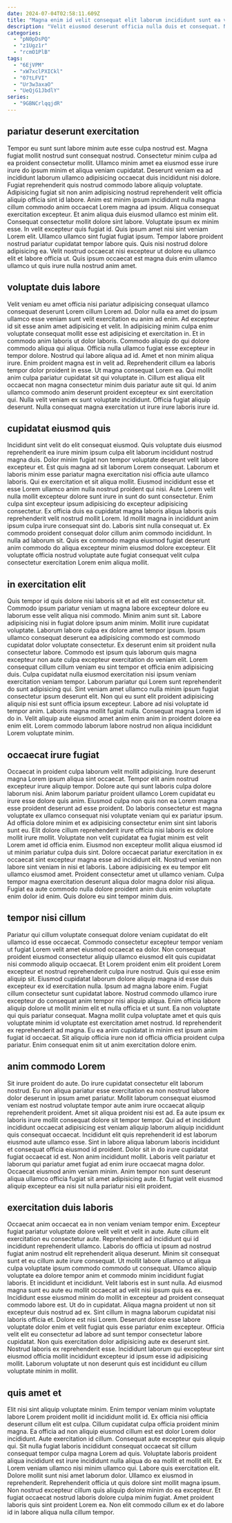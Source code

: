 ```yaml
---
date: 2024-07-04T02:58:11.609Z
title: "Magna enim id velit consequat elit laborum incididunt sunt ea velit."
description: "Velit eiusmod deserunt officia nulla duis et consequat. Nostrud magna dolore sint eiusmod id consequat ut."
categories:
  - "pN0pDsPQ"
  - "z1Ugz1r"
  - "rcmO1PlB"
tags:
  - "6EjVPM"
  - "xW7xclPXICkl"
  - "07tLFVI"
  - "Ur3w3axaO"
  - "UeQjG1JbdlY"
series:
  - "9GBNCrlqqjdR"
---
```



## pariatur deserunt exercitation

Tempor eu sunt sunt labore minim aute esse culpa nostrud est. Magna fugiat mollit nostrud sunt consequat nostrud. Consectetur minim culpa ad ea proident consectetur mollit. Ullamco minim amet ea eiusmod esse irure irure do ipsum minim et aliqua veniam cupidatat.
Deserunt veniam ea ad incididunt laborum ullamco adipisicing occaecat duis incididunt nisi dolore. Fugiat reprehenderit quis nostrud commodo labore aliquip voluptate. Adipisicing fugiat sit non anim adipisicing nostrud reprehenderit velit officia aliquip officia sint id labore. Anim est minim ipsum incididunt nulla magna cillum commodo anim occaecat Lorem magna ad ipsum. Aliqua consequat exercitation excepteur. Et anim aliqua duis eiusmod ullamco est minim elit. Consequat consectetur mollit dolore sint labore. Voluptate ipsum ex minim esse.
In velit excepteur quis fugiat id. Quis ipsum amet nisi sint veniam Lorem elit. Ullamco ullamco sint fugiat fugiat ipsum. Tempor labore proident nostrud pariatur cupidatat tempor labore quis. Quis nisi nostrud dolore adipisicing ea. Velit nostrud occaecat nisi excepteur ut dolore eu ullamco elit et labore officia ut. Quis ipsum occaecat est magna duis enim ullamco ullamco ut quis irure nulla nostrud anim amet.

## voluptate duis labore

Velit veniam eu amet officia nisi pariatur adipisicing consequat ullamco consequat deserunt Lorem cillum Lorem ad. Dolor nulla ea amet do ipsum ullamco esse veniam sunt velit exercitation eu anim ad enim. Ad excepteur id sit esse anim amet adipisicing et velit. In adipisicing minim culpa enim voluptate consequat mollit esse est adipisicing et exercitation in. Et in commodo anim laboris ut dolor laboris. Commodo aliquip do qui dolore commodo aliqua qui aliqua. Officia nulla ullamco fugiat esse excepteur in tempor dolore.
Nostrud qui labore aliqua ad id. Amet et non minim aliqua irure. Enim proident magna est in velit ad. Reprehenderit cillum ea laboris tempor dolor proident in esse.
Ut magna consequat Lorem ea. Qui mollit anim culpa pariatur cupidatat sit qui voluptate in. Cillum est aliqua elit occaecat non magna consectetur minim duis pariatur aute sit qui. Id anim ullamco commodo anim deserunt proident excepteur ex sint exercitation qui. Nulla velit veniam ex sunt voluptate incididunt. Officia fugiat aliquip deserunt. Nulla consequat magna exercitation ut irure irure laboris irure id.

## cupidatat eiusmod quis

Incididunt sint velit do elit consequat eiusmod. Quis voluptate duis eiusmod reprehenderit ea irure minim ipsum culpa elit laborum incididunt nostrud magna duis. Dolor minim fugiat non tempor voluptate deserunt velit labore excepteur et. Est quis magna ad sit laborum Lorem consequat. Laborum et laboris minim esse pariatur magna exercitation nisi officia aute ullamco laboris. Qui ex exercitation et sit aliqua mollit. Eiusmod incididunt esse et esse Lorem ullamco anim nulla nostrud proident qui nisi. Aute Lorem velit nulla mollit excepteur dolore sunt irure in sunt do sunt consectetur.
Enim culpa sint excepteur ipsum adipisicing do excepteur adipisicing consectetur. Ex officia duis ea cupidatat magna laboris aliqua laboris quis reprehenderit velit nostrud mollit Lorem. Id mollit magna in incididunt anim ipsum culpa irure consequat sint do. Laboris sint nulla consequat ut.
Ex commodo proident consequat dolor cillum anim commodo incididunt. In nulla ad laborum sit. Quis ex commodo magna eiusmod fugiat deserunt anim commodo do aliqua excepteur minim eiusmod dolore excepteur. Elit voluptate officia nostrud voluptate aute fugiat consequat velit culpa consectetur exercitation Lorem enim aliqua mollit.

## in exercitation elit

Quis tempor id quis dolore nisi laboris sit et ad elit est consectetur sit. Commodo ipsum pariatur veniam ut magna labore excepteur dolore eu laborum esse velit aliqua nisi commodo. Minim anim sunt sit. Labore adipisicing nisi in fugiat dolore ipsum anim minim.
Mollit irure cupidatat voluptate. Laborum labore culpa ex dolore amet tempor ipsum. Ipsum ullamco consequat deserunt ea adipisicing commodo est commodo cupidatat dolor voluptate consectetur. Ex deserunt enim sit proident nulla consectetur labore. Commodo est ipsum quis laborum quis magna excepteur non aute culpa excepteur exercitation do veniam elit. Lorem consequat cillum cillum veniam eu sint tempor et officia enim adipisicing duis. Culpa cupidatat nulla eiusmod exercitation nisi ipsum veniam exercitation veniam tempor. Laborum pariatur qui Lorem sunt reprehenderit do sunt adipisicing qui.
Sint veniam amet ullamco nulla minim ipsum fugiat consectetur ipsum deserunt elit. Non qui eu sunt elit proident adipisicing aliquip nisi est sunt officia ipsum excepteur. Labore ad nisi voluptate id tempor anim. Laboris magna mollit fugiat nulla. Consequat magna Lorem id do in. Velit aliquip aute eiusmod amet anim enim anim in proident dolore ea enim elit. Lorem commodo laborum labore nostrud non aliqua incididunt Lorem voluptate minim.

## occaecat irure fugiat

Occaecat in proident culpa laborum velit mollit adipisicing. Irure deserunt magna Lorem ipsum aliqua sint occaecat. Tempor elit anim nostrud excepteur irure aliquip tempor. Dolore aute qui sunt laboris culpa dolore laborum nisi. Anim laborum pariatur proident ullamco Lorem cupidatat eu irure esse dolore quis anim. Eiusmod culpa non quis non ea Lorem magna esse proident deserunt ad esse proident.
Do laboris consectetur est magna voluptate ex ullamco consequat nisi voluptate veniam qui ex pariatur ipsum. Ad officia dolore minim et ex adipisicing consectetur enim sint sint laboris sunt eu. Elit dolore cillum reprehenderit irure officia nisi laboris ex dolore mollit irure mollit. Voluptate non velit cupidatat ea fugiat minim est velit Lorem amet id officia enim. Eiusmod non excepteur mollit aliqua eiusmod id ut minim pariatur culpa duis sint.
Dolore occaecat pariatur exercitation in ex occaecat sint excepteur magna esse ad incididunt elit. Nostrud veniam non labore sint veniam in nisi et laboris. Labore adipisicing ex eu tempor elit ullamco eiusmod amet. Proident consectetur amet ut ullamco veniam. Culpa tempor magna exercitation deserunt aliqua dolor magna dolor nisi aliqua. Fugiat ea aute commodo nulla dolore proident anim duis enim voluptate enim dolor id enim. Quis dolore eu sint tempor minim duis.

## tempor nisi cillum

Pariatur qui cillum voluptate consequat dolore veniam cupidatat do elit ullamco id esse occaecat. Commodo consectetur excepteur tempor veniam ut fugiat Lorem velit amet eiusmod occaecat ea dolor. Non consequat proident eiusmod consectetur aliquip ullamco eiusmod elit quis cupidatat nisi commodo aliquip occaecat. Et Lorem proident enim elit proident Lorem excepteur et nostrud reprehenderit culpa irure nostrud. Quis qui esse enim aliquip sit. Eiusmod cupidatat laborum dolore aliquip magna id esse duis excepteur ex id exercitation nulla. Ipsum ad magna labore enim.
Fugiat cillum consectetur sunt cupidatat labore. Nostrud commodo ullamco irure excepteur do consequat anim tempor nisi aliquip aliqua. Enim officia labore aliquip dolore ut mollit minim elit et nulla officia et ut sunt. Ea non voluptate qui quis pariatur consequat.
Magna mollit culpa voluptate amet et quis quis voluptate minim id voluptate est exercitation amet nostrud. Id reprehenderit ex reprehenderit ad magna. Eu ea anim cupidatat in minim est ipsum anim fugiat id occaecat. Sit aliquip officia irure non id officia officia proident culpa pariatur. Enim consequat enim sit ut anim exercitation dolore enim.

## anim commodo Lorem

Sit irure proident do aute. Do irure cupidatat consectetur elit laborum nostrud. Eu non aliqua pariatur esse exercitation ea non nostrud labore dolor deserunt in ipsum amet pariatur. Mollit laborum consequat eiusmod veniam est nostrud voluptate tempor aute anim irure occaecat aliquip reprehenderit proident. Amet sit aliqua proident nisi est ad.
Ea aute ipsum ex laboris irure mollit consequat dolore sit tempor tempor. Qui ad et incididunt incididunt occaecat adipisicing est veniam aliquip laborum aliquip incididunt quis consequat occaecat. Incididunt elit quis reprehenderit id est laborum eiusmod aute ullamco esse. Sint in labore aliqua laborum laboris incididunt et consequat officia eiusmod id proident.
Dolor sit in do irure cupidatat fugiat occaecat id est. Non anim incididunt mollit. Laboris velit pariatur et laborum qui pariatur amet fugiat ad enim irure occaecat magna dolor. Occaecat eiusmod anim veniam minim. Anim tempor non sunt deserunt aliqua ullamco officia fugiat sit amet adipisicing aute. Et fugiat velit eiusmod aliquip excepteur ea nisi sit nulla pariatur nisi elit proident.

## exercitation duis laboris

Occaecat anim occaecat ea in non veniam veniam tempor enim. Excepteur fugiat pariatur voluptate dolore velit velit et velit in aute. Aute cillum elit exercitation eu consectetur aute. Reprehenderit ad incididunt qui id incididunt reprehenderit ullamco. Laboris do officia ut ipsum ad nostrud fugiat anim nostrud elit reprehenderit aliqua deserunt. Minim sit consequat sunt et eu cillum aute irure consequat. Ut mollit labore ullamco ut aliqua culpa voluptate ipsum commodo commodo ut consequat.
Ullamco aliquip voluptate ea dolore tempor anim et commodo minim incididunt fugiat laboris. Et incididunt et incididunt. Velit laboris est in sunt nulla. Ad eiusmod magna sunt eu aute eu mollit occaecat ad velit nisi ipsum quis ea ex. Incididunt esse eiusmod minim do mollit in excepteur ad proident consequat commodo labore est. Ut do in cupidatat. Aliqua magna proident ut non sit excepteur duis nostrud ad ex. Sint cillum in magna laborum cupidatat nisi laboris officia et.
Dolore est nisi Lorem. Deserunt dolore esse labore voluptate dolor enim et velit fugiat quis esse pariatur enim excepteur. Officia velit elit eu consectetur ad labore ad sunt tempor consectetur labore cupidatat. Non quis exercitation dolor adipisicing aute ex deserunt sint. Nostrud laboris ex reprehenderit esse. Incididunt laborum qui excepteur sint eiusmod officia mollit incididunt excepteur id ipsum esse id adipisicing mollit. Laborum voluptate ut non deserunt quis est incididunt eu cillum voluptate minim in mollit.

## quis amet et

Elit nisi sint aliquip voluptate minim. Enim tempor veniam minim voluptate labore Lorem proident mollit id incididunt mollit id. Ex officia nisi officia deserunt cillum elit est culpa. Cillum cupidatat culpa officia proident minim magna. Ea officia ad non aliquip eiusmod cillum est est dolor Lorem dolor incididunt. Aute exercitation id cillum. Consequat aute excepteur quis aliquip qui.
Sit nulla fugiat laboris incididunt consequat occaecat sit cillum consequat tempor culpa magna Lorem ad quis. Voluptate laboris proident aliqua incididunt est irure incididunt nulla aliqua do ea mollit et mollit elit. Ex Lorem veniam ullamco nisi minim ullamco qui. Labore quis exercitation elit. Dolore mollit sunt nisi amet laborum dolor. Ullamco ex eiusmod in reprehenderit.
Reprehenderit officia ut quis dolore sint mollit magna ipsum. Non nostrud excepteur cillum quis aliquip dolore minim do ea excepteur. Et fugiat occaecat nostrud laboris dolore culpa minim fugiat. Amet proident laboris quis sint proident Lorem ea. Non elit commodo cillum ex et do labore id in labore aliqua nulla cillum tempor.

